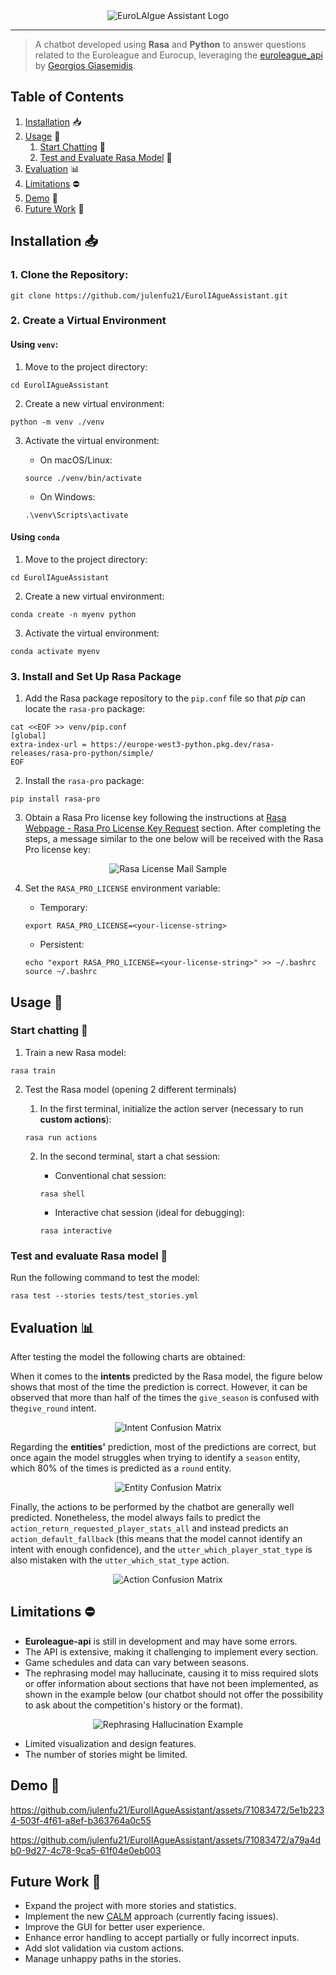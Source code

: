 <div align="center">
    <img src="docs/images/euroLAIgue_assistant_logo.png" alt="EuroLAIgue Assistant Logo">
</div>

---

> A chatbot developed using **Rasa** and **Python** to answer questions related to the Euroleague and Eurocup, 
> leveraging the [euroleague_api](https://github.com/giasemidis/euroleague_api) by
> [Georgios Giasemidis](https://github.com/giasemidis).

## Table of Contents
1. [Installation](#installation-) 📥
2. [Usage](#usage-) 🔨 ️
   1. [Start Chatting](#start-chatting-) 💬
   2. [Test and Evaluate Rasa Model](#test-and-evaluate-rasa-model-) 🧪
3. [Evaluation](#evaluation-) 📊
4. [Limitations](#limitations-) ⛔
5. [Demo](#demo-) 🎥
6. [Future Work](#future-work-) 🚀

## Installation 📥

### 1. Clone the Repository:
```shell
git clone https://github.com/julenfu21/EurolIAgueAssistant.git
```

### 2. Create a Virtual Environment

#### Using `venv`:
   1. Move to the project directory: 
   ```shell
   cd EurolIAgueAssistant
   ```
      
   2. Create a new virtual environment:
   ```shell
   python -m venv ./venv
   ```
      
   3. Activate the virtual environment:
      - On macOS/Linux:
      ```shell
      source ./venv/bin/activate
      ```
      
      - On Windows:
      ```shell
      .\venv\Scripts\activate
      ```
     
#### Using `conda`
   1. Move to the project directory: 
   ```shell
   cd EurolIAgueAssistant
   ```
      
   2. Create a new virtual environment:
   ```shell
   conda create -n myenv python
   ```
      
   3. Activate the virtual environment:
   ```shell
   conda activate myenv
   ``` 

### 3. Install and Set Up Rasa Package
   1. Add the Rasa package repository to the `pip.conf` file so that *pip* can locate the `rasa-pro` package:
   ```shell
   cat <<EOF >> venv/pip.conf
   [global]
   extra-index-url = https://europe-west3-python.pkg.dev/rasa-releases/rasa-pro-python/simple/
   EOF
   ```

   2. Install the `rasa-pro` package:
   ```shell
   pip install rasa-pro
   ```   

   3. Obtain a Rasa Pro license key following the instructions at 
   [Rasa Webpage - Rasa Pro License Key Request](https://rasa.com/rasa-pro-developer-edition-license-key-request/)
   section. After completing the steps, a message similar to the one below will be received with the Rasa Pro license
   key:

   <div align="center">
      <img src="docs/images/rasa_license_mail_sample.png" alt="Rasa License Mail Sample">
   </div>
   
   4. Set the `RASA_PRO_LICENSE` environment variable:
      - Temporary:
      ```shell
      export RASA_PRO_LICENSE=<your-license-string>
      ```
      
      - Persistent:
      ```shell
      echo "export RASA_PRO_LICENSE=<your-license-string>" >> ~/.bashrc
      source ~/.bashrc
      ```

## Usage 🔨

### Start chatting 💬

1. Train a new Rasa model:
```shell
rasa train
```

2. Test the Rasa model (opening 2 different terminals)
   1. In the first terminal, initialize the action server (necessary to run **custom actions**):
   ```shell
   rasa run actions
   ```
   
   2. In the second terminal, start a chat session:
      - Conventional chat session:
      ```shell
      rasa shell
      ```
      
      - Interactive chat session (ideal for debugging):
      ```shell
      rasa interactive
      ```

### Test and evaluate Rasa model 🧪
Run the following command to test the model:

```shell
rasa test --stories tests/test_stories.yml 
```

## Evaluation 📊
After testing the model the following charts are obtained:

When it comes to the **intents** predicted by the Rasa model, the figure below shows that most of the time the
prediction is correct. However, it can be observed that more than half of the times the `give_season` is confused with 
the`give_round` intent.

<div align="center">
   <img src="results/intent_confusion_matrix.png" alt="Intent Confusion Matrix">
</div>

Regarding the **entities'** prediction, most of the predictions are correct, but once again the model struggles when 
trying to identify a `season` entity, which 80% of the times is predicted as a `round` entity.

<div align="center">
   <img src="results/DIETClassifier_confusion_matrix.png" alt="Entity Confusion Matrix">
</div>

Finally, the actions to be performed by the chatbot are generally well predicted. Nonetheless, the model always fails
to predict the `action_return_requested_player_stats_all` and instead predicts an `action_default_fallback` (this
means that the model cannot identify an intent with enough confidence), and the `utter_which_player_stat_type` is
also mistaken with the `utter_which_stat_type` action.

<div align="center">
   <img src="results/story_confusion_matrix.png" alt="Action Confusion Matrix">
</div>

## Limitations ⛔
- **Euroleague-api** is still in development and may have some errors.
- The API is extensive, making it challenging to implement every section.
- Game schedules and data can vary between seasons.
- The rephrasing model may hallucinate, causing it to miss required slots or offer information about sections that
have not been implemented, as shown in the example below (our chatbot should not offer the possibility to ask about
the competition's history or the format).

<div align="center">
   <img src="docs/images/rephrasing_error_demo.jpeg" alt="Rephrasing Hallucination Example">
</div>

- Limited visualization and design features.
- The number of stories might be limited.

## Demo 🎥


https://github.com/julenfu21/EurolIAgueAssistant/assets/71083472/5e1b2234-503f-4f61-a8ef-b363764a0c55



https://github.com/julenfu21/EurolIAgueAssistant/assets/71083472/a79a4db0-9d27-4c78-9ca5-61f04e0eb003



## Future Work 🚀
- Expand the project with more stories and statistics.
- Implement the new [CALM](https://rasa.com/docs/rasa-pro/calm) approach (currently facing issues).
- Improve the GUI for better user experience.
- Enhance error handling to accept partially or fully incorrect inputs.
- Add slot validation via custom actions.
- Manage unhappy paths in the stories.
